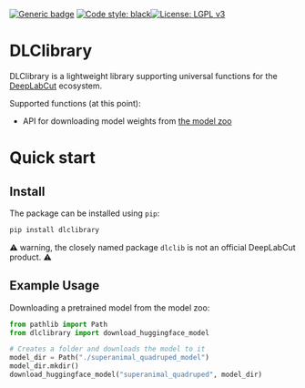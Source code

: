 [![Generic badge](https://img.shields.io/badge/Contributions-Welcome-brightgreen.svg)](README.md)
<a href="https://github.com/psf/black"><img alt="Code style: black" src="https://img.shields.io/badge/code%20style-black-000000.svg"></a>[![License: LGPL v3](https://img.shields.io/badge/License-LGPL%20v3-blue.svg)](https://www.gnu.org/licenses/lgpl-3.0)

# DLClibrary

DLClibrary is a lightweight library supporting universal functions for the [DeepLabCut](https://github.com/DeepLabCut/DeepLabCut) ecosystem.

Supported functions (at this point):

- API for downloading model weights from [the model zoo](http://www.mackenziemathislab.org/dlc-modelzoo)

# Quick start

## Install

The package can be installed using `pip`:

```bash
pip install dlclibrary
```

:warning: warning, the closely named package `dlclib` is not an official DeepLabCut product. :warning:

## Example Usage

Downloading a pretrained model from the model zoo:

```python
from pathlib import Path
from dlclibrary import download_huggingface_model

# Creates a folder and downloads the model to it
model_dir = Path("./superanimal_quadruped_model")
model_dir.mkdir()
download_huggingface_model("superanimal_quadruped", model_dir)
```
